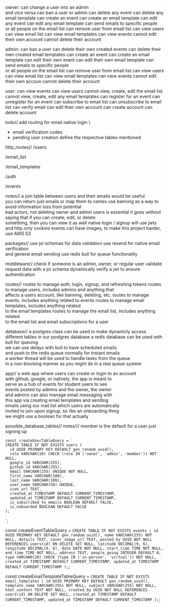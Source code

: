 owner:
  can change a user into an admin \
  and vice versa
  can ban a user or admin
  can delete any event
  can delete any email template
  can create an event
  can create an email template
  can edit any event
  can edit any email template
  can send emails to specific people \
  or all people on the email list
  can remove user from email list
  can view users
  can view email list
  can view email templates
  can view events
  cannot edit their own account
  cannot delete their account

admin:
  can ban a user
  can delete their own created events
  can delete their own created email templates
  can create an event
  can create an email template
  can edit their own event
  can edit their own email template
  can send emails to specific people \
  or all people on the email list
  can remove user from email list
  can view users
  can view email list
  can view email templates
  can view events
  cannot edit their own accoun
  cannot delete their account

user:
  can view events
  can view users
  cannot view, create, edit the email list
  cannot view, create, edit any email templates
  can register for an event
  can unregister for an event
  can subscribe to email list
  can unsubscribe to email list
  can verify email
  can edit their own account
  can create account
  can delete account

todo//
  add routing for email native login \
  - email verification codes
  - pending user creation
  define the respective tables mentioned

http_routes//
  /users    

  /email_list

  /email_templates

  /auth

  /events

notes//
  a join table between users and their emails would be useful \
  you can return just emails or map them to names
  use banning as a way to avoid information loss from potential \
  bad actors, not deleting owner and admin users is essential
  it goes without saying that if you can create, edit, or delete \
  something, then you can view it as well
  native login / signup will use jwts and http only cookies
  events can have images, to make this project harder, use AWS S3

packages//
  use joi schemas for data validation
  use resend for native email verification \
  and general email sending
  use redis bull for queue functionality

middleware//
  check if someone is an admin, owner, or regular user
  validate request data with a joi schema dynamically
  verify a jwt to ensure authentication

routes//
  routes to manage auth, login, signup, and refreshing tokens
  routes to manage users, includes admins and anything that \
  affects a users account, like banning, deleting, etc.
  routes to manage events, includes anything related to events
  routes to manage email templates, includes anything related \
  to the email templates
  routes to manage the email list, includes anything related \
  to the email list and email subscriptions for a user

database//
  a postgres class can be used to make dynamicly access \
  different tables in our postgres database
  a redis database can be used with bull for queuing \
  we can use delays with bull to have scheduled emails \
  and push to the redis queue normally for instant emails \
  a worker thread will be used to handle tasks from the queue \
  in a non-blocking manner as you might do in a real queue system

app//
  a web app where users can create or login to an account \
  with github, google, or natively, the app is meant to \
  serve as a hub of events for student users to see \
  events posted by admins and the owner, the owner \
  and admins can also manage email messaging with \
  this app via creating email templates and sending \
  emails using our mail list which users are automatically \
  invited to join upon signup, so like an onboarding thing \
  we might use a boolean for that actually

  possible_database_tables//
    notes///
      member is the default for a user just signing up

    const createUserTableQuery = `
    CREATE TABLE IF NOT EXISTS users (
      id UUID PRIMARY KEY DEFAULT gen_random_uuid(),
      role VARCHAR(20) CHECK (role IN ('owner', 'admin', 'member')) NOT NULL,
      google_id VARCHAR(255),
      github_id VARCHAR(255),
      email VARCHAR(255) UNIQUE NOT NULL,
      first_name VARCHAR(100),
      last_name VARCHAR(100),
      user_name VARCHAR(50) UNIQUE,
      icon_url TEXT,
      created_at TIMESTAMP DEFAULT CURRENT_TIMESTAMP,
      updated_at TIMESTAMP DEFAULT CURRENT_TIMESTAMP,
      is_subscribed_to_emails BOOLEAN DEFAULT FALSE,
      is_onboarded BOOLEAN DEFAULT FALSE
    );
  `;

  const createEventTableQuery = `
    CREATE TABLE IF NOT EXISTS events (
      id UUID PRIMARY KEY DEFAULT gen_random_uuid(),
      name VARCHAR(255) NOT NULL,
      details TEXT,
      cover_image_url TEXT,
      posted_by UUID NOT NULL REFERENCES users(id) ON DELETE SET NULL,
      latitude DECIMAL(9, 6),
      longitude DECIMAL(9, 6),
      date DATE NOT NULL,
      start_time TIME NOT NULL,
      end_time TIME NOT NULL,
      address TEXT,
      people_going INTEGER DEFAULT 0,
      type VARCHAR(20) CHECK (type IN ('in-person', 'virtual')) NOT NULL,
      created_at TIMESTAMP DEFAULT CURRENT_TIMESTAMP,
      updated_at TIMESTAMP DEFAULT CURRENT_TIMESTAMP
    );
  `;

  const createEmailTemplateTableQuery = `
    CREATE TABLE IF NOT EXISTS email_templates (
      id UUID PRIMARY KEY DEFAULT gen_random_uuid(),
      template_name VARCHAR(255) NOT NULL,
      subject VARCHAR(255) NOT NULL,
      html_content TEXT NOT NULL,
      created_by UUID NOT NULL REFERENCES users(id) ON DELETE SET NULL,
      created_at TIMESTAMP DEFAULT CURRENT_TIMESTAMP,
      updated_at TIMESTAMP DEFAULT CURRENT_TIMESTAMP
    );
  `;